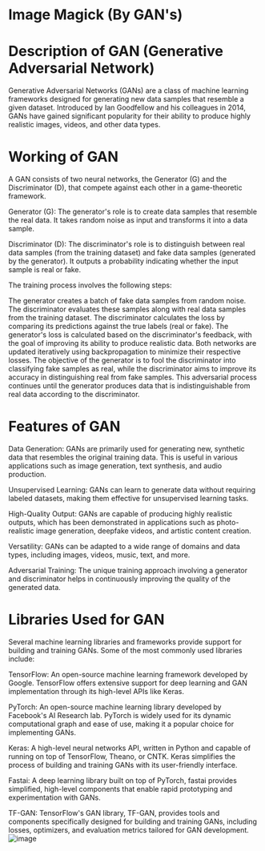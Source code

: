 # Image Magick (By GAN's)
# Description of GAN (Generative Adversarial Network)
Generative Adversarial Networks (GANs) are a class of machine learning frameworks designed for generating new data samples that resemble a given dataset. Introduced by Ian Goodfellow and his colleagues in 2014, GANs have gained significant popularity for their ability to produce highly realistic images, videos, and other data types.

# Working of GAN
A GAN consists of two neural networks, the Generator (G) and the Discriminator (D), that compete against each other in a game-theoretic framework.

Generator (G): The generator's role is to create data samples that resemble the real data. It takes random noise as input and transforms it into a data sample.

Discriminator (D): The discriminator's role is to distinguish between real data samples (from the training dataset) and fake data samples (generated by the generator). It outputs a probability indicating whether the input sample is real or fake.

The training process involves the following steps:

The generator creates a batch of fake data samples from random noise.
The discriminator evaluates these samples along with real data samples from the training dataset.
The discriminator calculates the loss by comparing its predictions against the true labels (real or fake).
The generator's loss is calculated based on the discriminator's feedback, with the goal of improving its ability to produce realistic data.
Both networks are updated iteratively using backpropagation to minimize their respective losses.
The objective of the generator is to fool the discriminator into classifying fake samples as real, while the discriminator aims to improve its accuracy in distinguishing real from fake samples. This adversarial process continues until the generator produces data that is indistinguishable from real data according to the discriminator.

# Features of GAN
Data Generation: GANs are primarily used for generating new, synthetic data that resembles the original training data. This is useful in various applications such as image generation, text synthesis, and audio production.

Unsupervised Learning: GANs can learn to generate data without requiring labeled datasets, making them effective for unsupervised learning tasks.

High-Quality Output: GANs are capable of producing highly realistic outputs, which has been demonstrated in applications such as photo-realistic image generation, deepfake videos, and artistic content creation.

Versatility: GANs can be adapted to a wide range of domains and data types, including images, videos, music, text, and more.

Adversarial Training: The unique training approach involving a generator and discriminator helps in continuously improving the quality of the generated data.

# Libraries Used for GAN
Several machine learning libraries and frameworks provide support for building and training GANs. Some of the most commonly used libraries include:

TensorFlow: An open-source machine learning framework developed by Google. TensorFlow offers extensive support for deep learning and GAN implementation through its high-level APIs like Keras.

PyTorch: An open-source machine learning library developed by Facebook's AI Research lab. PyTorch is widely used for its dynamic computational graph and ease of use, making it a popular choice for implementing GANs.

Keras: A high-level neural networks API, written in Python and capable of running on top of TensorFlow, Theano, or CNTK. Keras simplifies the process of building and training GANs with its user-friendly interface.

Fastai: A deep learning library built on top of PyTorch, fastai provides simplified, high-level components that enable rapid prototyping and experimentation with GANs.

TF-GAN: TensorFlow's GAN library, TF-GAN, provides tools and components specifically designed for building and training GANs, including losses, optimizers, and evaluation metrics tailored for GAN development.
![image](https://github.com/arjunkapoo/.aru/assets/95234251/2cbfbb00-a11e-4cf8-8974-54bd75df8a26)
